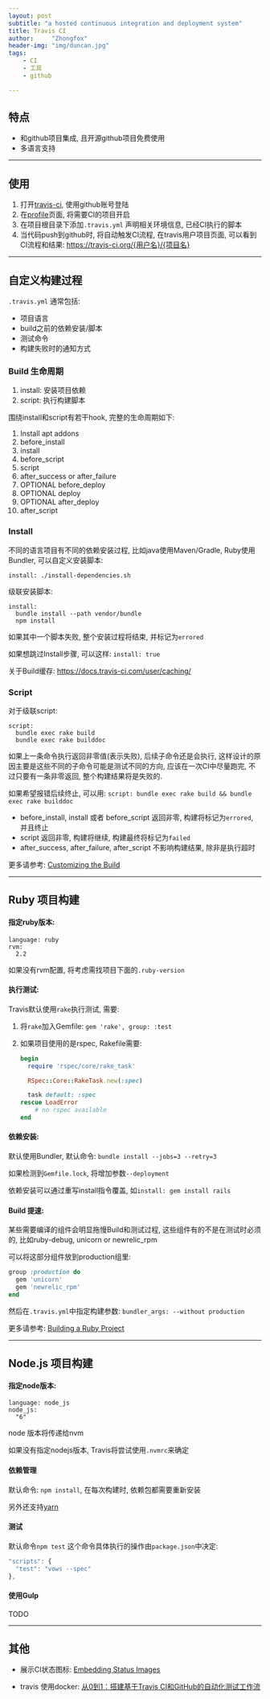 ```yaml
---
layout: post
subtitle: "a hosted continuous integration and deployment system"
title: Travis CI
author:     "Zhongfox"
header-img: "img/duncan.jpg"
tags:
    - CI
    - 工具
    - github

---
```


## 特点

* 和github项目集成, 且开源github项目免费使用
* 多语言支持

---

## 使用

1. 打开[travis-ci](https://travis-ci.org), 使用github账号登陆
2. 在[profile](https://travis-ci.org/profile)页面, 将需要CI的项目开启
3. 在项目根目录下添加`.travis.yml` 声明相关环境信息, 已经CI执行的脚本
4. 当代码push到github时, 将自动触发CI流程, 在travis用户项目页面, 可以看到CI流程和结果: https://travis-ci.org/{用户名}/{项目名}

---

## 自定义构建过程

`.travis.yml`  通常包括:

* 项目语言
* build之前的依赖安装/脚本
* 测试命令
* 构建失败时的通知方式

### Build 生命周期

1. install: 安装项目依赖
2. script: 执行构建脚本

围绕install和script有若干hook, 完整的生命周期如下:

1. Install apt addons
2. before_install
3. install
4. before_script
5. script
6. after_success or after_failure
7. OPTIONAL before_deploy
8. OPTIONAL deploy
9. OPTIONAL after_deploy
10. after_script

### Install

不同的语言项目有不同的依赖安装过程, 比如java使用Maven/Gradle, Ruby使用Bundler, 可以自定义安装脚本:

`install: ./install-dependencies.sh`

级联安装脚本:

```ymal
install:
  bundle install --path vendor/bundle
  npm install
```

如果其中一个脚本失败, 整个安装过程将结束, 并标记为`errored`

如果想跳过Install步骤, 可以这样: `install: true`


关于Build缓存: <https://docs.travis-ci.com/user/caching/>

### Script

对于级联script:

```ymal
script:
  bundle exec rake build
  bundle exec rake builddoc
```

如果上一条命令执行返回非零值(表示失败), 后续子命令还是会执行, 这样设计的原因主要是这些不同的子命令可能是测试不同的方向, 应该在一次CI中尽量跑完, 不过只要有一条非零返回, 整个构建结果将是失败的.

如果希望报错后续终止, 可以用: `script: bundle exec rake build && bundle exec rake builddoc`

* before_install, install 或者 before_script 返回非零, 构建将标记为`errored`, 并且终止
* script 返回非零, 构建将继续, 构建最终将标记为`failed`
* after_success, after_failure, after_script 不影响构建结果, 除非是执行超时


更多请参考: [Customizing the Build](https://docs.travis-ci.com/user/customizing-the-build/)

---

## Ruby 项目构建

#### 指定ruby版本:

```ymal
language: ruby
rvm:
  2.2
```

如果没有rvm配置, 将考虑需找项目下面的`.ruby-version`

#### 执行测试:

Travis默认使用`rake`执行测试, 需要:

1. 将`rake`加入Gemfile: `gem 'rake', group: :test`
2. 如果项目使用的是rspec, Rakefile需要:

   ```ruby
   begin
     require 'rspec/core/rake_task'

     RSpec::Core::RakeTask.new(:spec)

     task default: :spec
   rescue LoadError
       # no rspec available
   end
   ```

#### 依赖安装:

默认使用Bundler, 默认命令: `bundle install --jobs=3 --retry=3`

如果检测到`Gemfile.lock`, 将增加参数`--deployment`

依赖安装可以通过重写install指令覆盖, 如`install: gem install rails`

#### Build 提速:

某些需要编译的组件会明显拖慢Build和测试过程, 这些组件有的不是在测试时必须的, 比如ruby-debug, unicorn or newrelic_rpm

可以将这部分组件放到production组里:

```ruby
group :production do
  gem 'unicorn'
  gem 'newrelic_rpm'
end
```

然后在`.travis.yml`中指定构建参数: `bundler_args: --without production`


更多请参考: [Building a Ruby Project](https://docs.travis-ci.com/user/languages/ruby/)

---

## Node.js 项目构建

#### 指定node版本:

```ymal
language: node_js
node_js:
  "6"
```
node 版本将传递给nvm

如果没有指定nodejs版本, Travis将尝试使用`.nvmrc`来确定

#### 依赖管理

默认命令: `npm install`, 在每次构建时, 依赖包都需要重新安装

另外还支持[yarn](https://yarnpkg.com/)

#### 测试

默认命令`npm test` 这个命令具体执行的操作由`package.json`中决定:

```javascript
"scripts": {
  "test": "vows --spec"
},
```

#### 使用Gulp
TODO

---

## 其他

* 展示CI状态图标: [Embedding Status Images ](https://docs.travis-ci.com/user/status-images/)

* travis 使用docker: [从0到1：搭建基于Travis CI和GitHub的自动化测试工作流](http://dockone.io/article/962)
